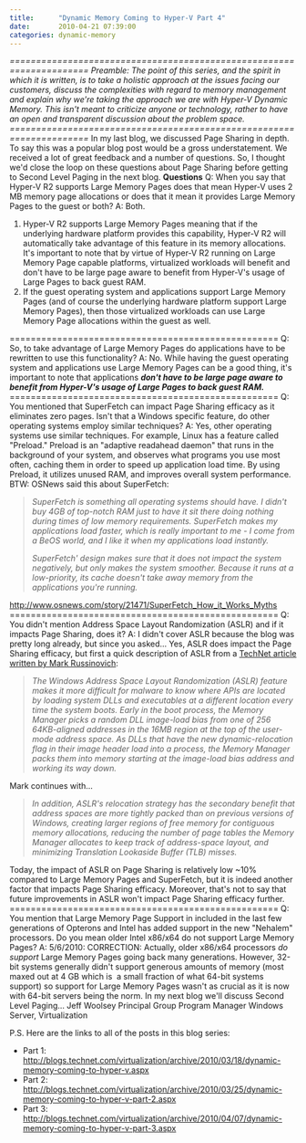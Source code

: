 ```yaml
---
title:      "Dynamic Memory Coming to Hyper-V Part 4"
date:       2010-04-21 07:39:00
categories: dynamic-memory
---
```

_=====================================================================_ _Preamble: The point of this series, and the spirit in which it is written, is to take a holistic approach at the issues facing our customers, discuss the complexities with regard to memory management and explain why we're taking the approach we are with Hyper-V Dynamic Memory. This isn't meant to criticize anyone or technology, rather to have an open and transparent discussion about the problem space._ _=====================================================================_ In my last blog, we discussed Page Sharing in depth. To say this was a popular blog post would be a gross understatement. We received a lot of great feedback and a number of questions. So, I thought we'd close the loop on these questions about Page Sharing before getting to Second Level Paging in the next blog. **Questions** Q: When you say that Hyper-V R2 supports Large Memory Pages does that mean Hyper-V uses 2 MB memory page allocations or does that it mean it provides Large Memory Pages to the guest or both? A: Both. 

  1. Hyper-V R2 supports Large Memory Pages meaning that if the underlying hardware platform provides this capability, Hyper-V R2 will automatically take advantage of this feature in its memory allocations. It's important to note that by virtue of Hyper-V R2 running on Large Memory Page capable platforms, virtualized workloads will benefit and don't have to be large page aware to benefit from Hyper-V's usage of Large Pages to back guest RAM. 
  2. If the guest operating system and applications support Large Memory Pages (and of course the underlying hardware platform support Large Memory Pages), then those virtualized workloads can use Large Memory Page allocations within the guest as well. 

=================================================== Q: So, to take advantage of Large Memory Pages do applications have to be rewritten to use this functionality? A: No. While having the guest operating system and applications use Large Memory Pages can be a good thing, it's important to note that applications _**don't have to be large page aware to benefit from Hyper-V's usage of Large Pages to back guest RAM.**_ =================================================== Q: You mentioned that SuperFetch can impact Page Sharing efficacy as it eliminates zero pages. Isn't that a Windows specific feature, do other operating systems employ similar techniques? A: Yes, other operating systems use similar techniques. For example, Linux has a feature called "Preload." Preload is an "adaptive readahead daemon" that runs in the background of your system, and observes what programs you use most often, caching them in order to speed up application load time. By using Preload, it utilizes unused RAM, and improves overall system performance. BTW: OSNews said this about SuperFetch: 

> _SuperFetch is something all operating systems should have. I didn't buy 4GB of top-notch RAM just to have it sit there doing nothing during times of low memory requirements. SuperFetch makes my applications load faster, which is really important to me - I come from a BeOS world, and I like it when my applications load instantly._
> 
> _SuperFetch' design makes sure that it does not impact the system negatively, but only makes the system smoother. Because it runs at a low-priority, its cache doesn't take away memory from the applications you're running._

<http://www.osnews.com/story/21471/SuperFetch_How_it_Works_Myths> =================================================== Q: You didn't mention Address Space Layout Randomization (ASLR) and if it impacts Page Sharing, does it? A: I didn't cover ASLR because the blog was pretty long already, but since you asked... Yes, ASLR does impact the Page Sharing efficacy, but first a quick description of ASLR from a [TechNet article written by Mark Russinovich](https://technet.microsoft.com/magazine/2007.04.vistakernel.aspx): 

> _The Windows Address Space Layout Randomization (ASLR) feature makes it more difficult for malware to know where APIs are located by loading system DLLs and executables at a different location every time the system boots. Early in the boot process, the Memory Manager picks a random DLL image-load bias from one of 256 64KB-aligned addresses in the 16MB region at the top of the user-mode address space. As DLLs that have the new dynamic-relocation flag in their image header load into a process, the Memory Manager packs them into memory starting at the image-load bias address and working its way down._

Mark continues with... 

> _In addition, ASLR's relocation strategy has the secondary benefit that address spaces are more tightly packed than on previous versions of Windows, creating larger regions of free memory for contiguous memory allocations, reducing the number of page tables the Memory Manager allocates to keep track of address-space layout, and minimizing Translation Lookaside Buffer (TLB) misses._

Today, the impact of ASLR on Page Sharing is relatively low ~10% compared to Large Memory Pages and SuperFetch, but it is indeed another factor that impacts Page Sharing efficacy. Moreover, that's not to say that future improvements in ASLR won't impact Page Sharing efficacy further. =================================================== Q: You mention that Large Memory Page Support in included in the last few generations of Opterons and Intel has added support in the new "Nehalem" processors. Do you mean older Intel x86/x64 do not support Large Memory Pages? A: 5/6/2010: CORRECTION: Actually, older x86/x64 processors _do support_ Large Memory Pages going back many generations. However, 32-bit systems generally didn't support generous amounts of memory (most maxed out at 4 GB which is  a small fraction of what 64-bit systems support) so support for Large Memory Pages wasn't as crucial as it is now with 64-bit servers being the norm. In my next blog we'll discuss Second Level Paging... Jeff Woolsey Principal Group Program Manager Windows Server, Virtualization 

P.S. Here are the links to all of the posts in this blog series:

  * Part 1: <http://blogs.technet.com/virtualization/archive/2010/03/18/dynamic-memory-coming-to-hyper-v.aspx>
  * Part 2: <http://blogs.technet.com/virtualization/archive/2010/03/25/dynamic-memory-coming-to-hyper-v-part-2.aspx>
  * Part 3: <http://blogs.technet.com/virtualization/archive/2010/04/07/dynamic-memory-coming-to-hyper-v-part-3.aspx>


